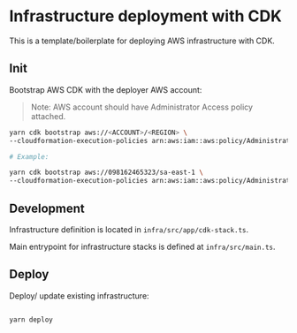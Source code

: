 # Infrastructure deployment with CDK

This is a template/boilerplate for deploying AWS infrastructure with CDK.

## Init

Bootstrap AWS CDK with the deployer AWS account:

> Note: AWS account should have Administrator Access policy attached.

```sh
yarn cdk bootstrap aws://<ACCOUNT>/<REGION> \
--cloudformation-execution-policies arn:aws:iam::aws:policy/AdministratorAccess aws://<ACCOUNT>/<REGION>

# Example:

yarn cdk bootstrap aws://098162465323/sa-east-1 \
--cloudformation-execution-policies arn:aws:iam::aws:policy/AdministratorAccess aws://098162465323/sa-east-1
```

## Development

Infrastructure definition is located in `infra/src/app/cdk-stack.ts`.

Main entrypoint for infrastructure stacks is defined at `infra/src/main.ts`.

## Deploy

Deploy/ update existing infrastructure:

```sh

yarn deploy

```
